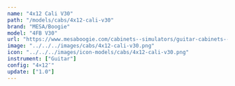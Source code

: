 ```yaml
---
name: "4x12 Cali V30"
path: "/models/cabs/4x12-cali-v30"
brand: "MESA/Boogie"
model: "4FB V30"
url: "https://www.mesaboogie.com/cabinets--simulators/guitar-cabinets--simulators/rectifier-series/4x12-recto-standard-oversized-slant.html"
image: "../../../images/cabs/4x12-cali-v30.png"
icon: "../../../images/icon-models/cabs/4x12-cali-v30.png"
instrument: ["Guitar"]
config: "4×12″"
update: ["1.0"]
---
```


